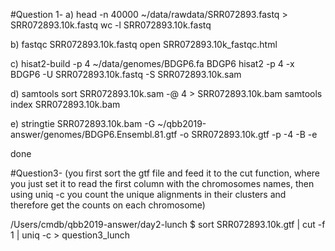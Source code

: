 #Question 1-
a)
head -n 40000 ~/data/rawdata/SRR072893.fastq > SRR072893.10k.fastq
wc -l SRR072893.10k.fastq

b)
fastqc SRR072893.10k.fastq
open SRR072893.10k_fastqc.html

c)
hisat2-build -p 4 ~/data/genomes/BDGP6.fa BDGP6
hisat2 -p 4 -x BDGP6 -U SRR072893.10k.fastq -S SRR072893.10k.sam

d)
samtools sort SRR072893.10k.sam -@ 4 > SRR072893.10k.bam
samtools index SRR072893.10k.bam

e)
stringtie SRR072893.10k.bam -G ~/qbb2019-answer/genomes/BDGP6.Ensembl.81.gtf -o SRR072893.10k.gtf -p -4 -B -e

done

#Question3-
(you first sort the gtf file and feed it to the cut function, where you just set it to read the first column with the chromosomes names, then using uniq -c you count the unique alignments in their clusters and therefore get the counts on each chromosome)

/Users/cmdb/qbb2019-answer/day2-lunch $ sort SRR072893.10k.gtf | cut -f 1 | uniq -c > question3_lunch
